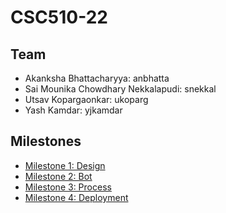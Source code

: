 # CSC510-22

## Team
+ Akanksha Bhattacharyya: anbhatta
+ Sai Mounika Chowdhary Nekkalapudi: snekkal
+ Utsav Kopargaonkar: ukoparg
+ Yash Kamdar: yjkamdar

## Milestones
+ [Milestone 1: Design](https://github.ncsu.edu/csc510-fall2019/CSC510-22/blob/master/DESIGN.md)
+ [Milestone 2: Bot](https://github.ncsu.edu/csc510-fall2019/CSC510-22/blob/master/BOT.md)
+ [Milestone 3: Process](https://github.ncsu.edu/csc510-fall2019/CSC510-22/blob/master/PROCESS.md)
+ [Milestone 4: Deployment](https://github.ncsu.edu/csc510-fall2019/CSC510-22/blob/master/DEPLOYMENT.md)

